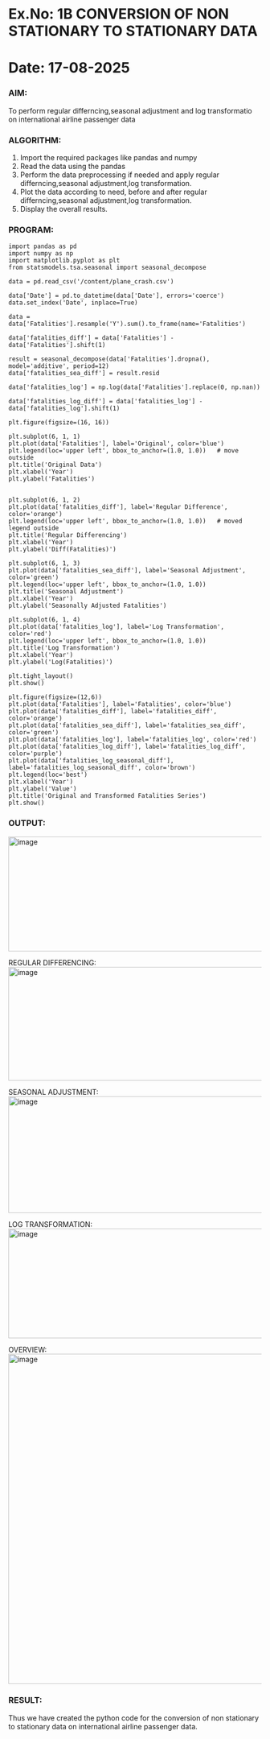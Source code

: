 # Ex.No: 1B                     CONVERSION OF NON STATIONARY TO STATIONARY DATA
# Date: 17-08-2025

### AIM:
To perform regular differncing,seasonal adjustment and log transformatio on international airline passenger data
### ALGORITHM:
1. Import the required packages like pandas and numpy
2. Read the data using the pandas
3. Perform the data preprocessing if needed and apply regular differncing,seasonal adjustment,log transformation.
4. Plot the data according to need, before and after regular differncing,seasonal adjustment,log transformation.
5. Display the overall results.
### PROGRAM:
```
import pandas as pd
import numpy as np
import matplotlib.pyplot as plt
from statsmodels.tsa.seasonal import seasonal_decompose
```
```
data = pd.read_csv('/content/plane_crash.csv')
```
```
data['Date'] = pd.to_datetime(data['Date'], errors='coerce')
data.set_index('Date', inplace=True)
```
```
data = data['Fatalities'].resample('Y').sum().to_frame(name='Fatalities')
```
```
data['fatalities_diff'] = data['Fatalities'] - data['Fatalities'].shift(1)
```
```
result = seasonal_decompose(data['Fatalities'].dropna(), model='additive', period=12)
data['fatalities_sea_diff'] = result.resid
```
```
data['fatalities_log'] = np.log(data['Fatalities'].replace(0, np.nan))
```
```
data['fatalities_log_diff'] = data['fatalities_log'] - data['fatalities_log'].shift(1)
```
```
plt.figure(figsize=(16, 16))
```
```
plt.subplot(6, 1, 1)
plt.plot(data['Fatalities'], label='Original', color='blue')
plt.legend(loc='upper left', bbox_to_anchor=(1.0, 1.0))   # move outside
plt.title('Original Data')
plt.xlabel('Year')
plt.ylabel('Fatalities')

```
```

plt.subplot(6, 1, 2)
plt.plot(data['fatalities_diff'], label='Regular Difference', color='orange')
plt.legend(loc='upper left', bbox_to_anchor=(1.0, 1.0))   # moved legend outside
plt.title('Regular Differencing')
plt.xlabel('Year')
plt.ylabel('Diff(Fatalities)')
```
```
plt.subplot(6, 1, 3)
plt.plot(data['fatalities_sea_diff'], label='Seasonal Adjustment', color='green')
plt.legend(loc='upper left', bbox_to_anchor=(1.0, 1.0))
plt.title('Seasonal Adjustment')
plt.xlabel('Year')
plt.ylabel('Seasonally Adjusted Fatalities')
```
```
plt.subplot(6, 1, 4)
plt.plot(data['fatalities_log'], label='Log Transformation', color='red')
plt.legend(loc='upper left', bbox_to_anchor=(1.0, 1.0))
plt.title('Log Transformation')
plt.xlabel('Year')
plt.ylabel('Log(Fatalities)')
```
```
plt.tight_layout()
plt.show()
```
```
plt.figure(figsize=(12,6))
plt.plot(data['Fatalities'], label='Fatalities', color='blue')
plt.plot(data['fatalities_diff'], label='fatalities_diff', color='orange')
plt.plot(data['fatalities_sea_diff'], label='fatalities_sea_diff', color='green')
plt.plot(data['fatalities_log'], label='fatalities_log', color='red')
plt.plot(data['fatalities_log_diff'], label='fatalities_log_diff', color='purple')
plt.plot(data['fatalities_log_seasonal_diff'], label='fatalities_log_seasonal_diff', color='brown')
plt.legend(loc='best')
plt.xlabel('Year')
plt.ylabel('Value')
plt.title('Original and Transformed Fatalities Series')
plt.show()
```



### OUTPUT:
<img width="955" height="228" alt="image" src="https://github.com/user-attachments/assets/74d653d4-8f78-434e-8d2f-9a517e3fded8" />



REGULAR DIFFERENCING:
<img width="1111" height="226" alt="image" src="https://github.com/user-attachments/assets/382fd7b2-3a3e-4635-a873-51f962c55cce" />




SEASONAL ADJUSTMENT:
<img width="1110" height="232" alt="image" src="https://github.com/user-attachments/assets/d6098396-3030-4cdf-b35d-c3bca11455f1" />



LOG TRANSFORMATION:
<img width="1055" height="218" alt="image" src="https://github.com/user-attachments/assets/9c0e1f7f-5fc5-4a94-a2dd-67d392fbd38e" />



OVERVIEW:
<img width="1302" height="656" alt="image" src="https://github.com/user-attachments/assets/2eec1199-3b52-4dca-baf6-f6bc29954113" />



### RESULT:
Thus we have created the python code for the conversion of non stationary to stationary data on international airline passenger
data.
